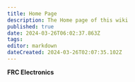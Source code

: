 ```yaml
---
title: Home Page
description: The Home page of this wiki
published: true
date: 2024-03-26T06:02:37.863Z
tags: 
editor: markdown
dateCreated: 2024-03-26T02:07:35.102Z
---
```


**FRC Electronics**